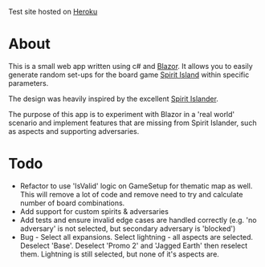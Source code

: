 Test site hosted on [Heroku](https://spirit-island-randomiser.herokuapp.com/)

# About

This is a small web app written using c# and [Blazor](https://docs.microsoft.com/en-us/aspnet/core/blazor/?view=aspnetcore-6.0).
It allows you to easily generate random set-ups for the board game [Spirit Island](https://www.boardgamegeek.com/boardgame/162886/spirit-island) within specific parameters. 

The design was heavily inspired by the excellent [Spirit Islander](https://www.spiritislander.com/).

The purpose of this app is to experiment with Blazor in a 'real world' scenario and implement features that are missing from Spirit Islander, such as aspects and supporting adversaries.

# Todo

- Refactor to use 'IsValid' logic on GameSetup for thematic map as well. This will remove a lot of code and remove need to try and calculate number of board combinations.
- Add support for custom spirits & adversaries
- Add tests and ensure invalid edge cases are handled correctly (e.g. 'no adversary' is not selected, but secondary adversary is 'blocked')
- Bug - Select all expansions. Select lightning - all aspects are selected. Deselect 'Base'. Deselect 'Promo 2' and 'Jagged Earth' then reselect them. Lightning is still selected, but none of it's aspects are.